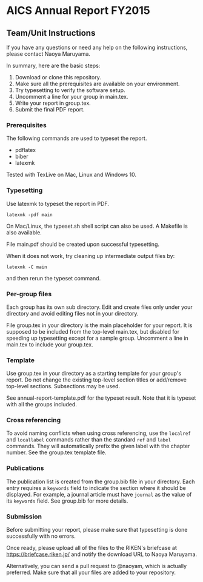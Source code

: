 # AICS Annual Report FY2015

## Team/Unit Instructions

If you have any questions or need any help on the following instructions, please contact Naoya Maruyama.

In summary, here are the basic steps:

1. Download or clone this repository.
2. Make sure all the prerequisites are available on your environment.
3. Try typesetting to verify the software setup.
4. Uncomment a line for your group in main.tex.
4. Write your report in group.tex.
5. Submit the final PDF report.

### Prerequisites

The following commands are used to typeset the report.

- pdflatex
- biber
- latexmk

Tested with TexLive on Mac, Linux and Windows 10.

### Typesetting

Use latexmk to typeset the report in PDF.

```
latexmk -pdf main
```

On Mac/Linux, the typeset.sh shell script can also be used. A Makefile is also available.

File main.pdf should be created upon successful typesetting.

When it does not work, try cleaning up intermediate output files by:

```
latexmk -C main
```

and then rerun the typeset command.

### Per-group files
Each group has its own sub directory. Edit and create files only under your directory and avoid editing files not in your directory.

File group.tex in your directory is the main placeholder for your report. It is supposed to be included from the top-level main.tex, but disabled for speeding up typesetting except for a sample group. Uncomment a line in main.tex to include your group.tex.

### Template
Use group.tex in your directory as a starting template for your group's report. Do not change the existing top-level section titles or add/remove top-level sections. Subsections may be used.

See annual-report-template.pdf for the typeset result. Note that it is typeset with all the groups included.

### Cross referencing
To avoid naming conflicts when using cross referencing, use the ``localref`` and ``locallabel`` commands rather than the standard ``ref`` and ``label`` commands. They will automatically prefix the given label with the chapter number. See the group.tex template file.

### Publications

The publication list is created from the group.bib file in your directory. Each entry requires a ``keywords`` field to indicate the section where it should be displayed. For example, a journal article must have ``journal`` as the value of its ``keywords`` field. See group.bib for more details.

### Submission

Before submitting your report, please make sure that typesetting is done successfully with no errors.

Once ready, please upload all of the files to the RIKEN's briefcase at https://briefcase.riken.jp/ and notify the download URL to Naoya Maruyama.

Alternatively, you can send a pull request to @naoyam, which is actually preferred. Make sure that all your files are added to your repository.
